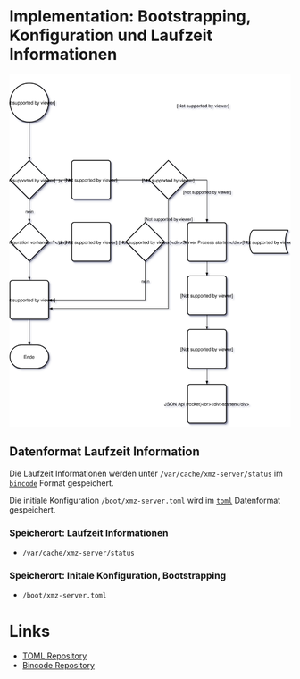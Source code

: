 # Implementation: Bootstrapping, Konfiguration und Laufzeit Informationen

![Flussdiagramm Bootrapping, Konfiguration][xmz-server-start]


## Datenformat Laufzeit Information

Die Laufzeit Informationen werden unter `/var/cache/xmz-server/status` im
[`bincode`][bincode-repo] Format gespeichert.

Die initiale Konfiguration `/boot/xmz-server.toml` wird im [`toml`][toml-repo] Datenformat
gespeichert.


### Speicherort: Laufzeit Informationen

- `/var/cache/xmz-server/status`

### Speicherort: Initale Konfiguration, Bootstrapping

-  `/boot/xmz-server.toml`


# Links
[Links]: #links

- [TOML Repository][toml-repo]
- [Bincode Repository][bincode-repo]


[toml-repo]: https://github.com/alexcrichton/toml-rs
[bincode-repo]: https://github.com/TyOverby/bincode

<!-- Bilder -->

[xmz-server-start]: images/xmz-server-start.svg
